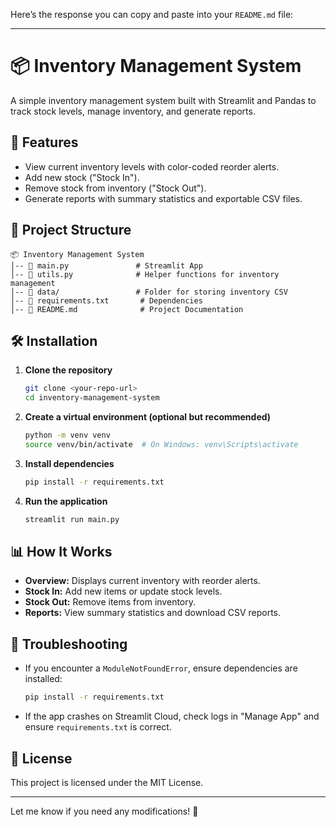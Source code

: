 Here’s the response you can copy and paste into your `README.md` file:

---

# 📦 Inventory Management System

A simple inventory management system built with Streamlit and Pandas to track stock levels, manage inventory, and generate reports.

## 🚀 Features
- View current inventory levels with color-coded reorder alerts.
- Add new stock ("Stock In").
- Remove stock from inventory ("Stock Out").
- Generate reports with summary statistics and exportable CSV files.

## 📂 Project Structure
```
📦 Inventory Management System
│-- 📜 main.py               # Streamlit App
│-- 📜 utils.py              # Helper functions for inventory management
│-- 📂 data/                 # Folder for storing inventory CSV
│-- 📜 requirements.txt       # Dependencies
│-- 📜 README.md              # Project Documentation
```

## 🛠 Installation

1. **Clone the repository**
   ```sh
   git clone <your-repo-url>
   cd inventory-management-system
   ```

2. **Create a virtual environment (optional but recommended)**
   ```sh
   python -m venv venv
   source venv/bin/activate  # On Windows: venv\Scripts\activate
   ```

3. **Install dependencies**
   ```sh
   pip install -r requirements.txt
   ```

4. **Run the application**
   ```sh
   streamlit run main.py
   ```

## 📊 How It Works
- **Overview:** Displays current inventory with reorder alerts.
- **Stock In:** Add new items or update stock levels.
- **Stock Out:** Remove items from inventory.
- **Reports:** View summary statistics and download CSV reports.

## 🤔 Troubleshooting
- If you encounter a `ModuleNotFoundError`, ensure dependencies are installed:
  ```sh
  pip install -r requirements.txt
  ```
- If the app crashes on Streamlit Cloud, check logs in "Manage App" and ensure `requirements.txt` is correct.

## 📄 License
This project is licensed under the MIT License.

---

Let me know if you need any modifications! 🚀
